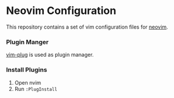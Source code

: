 # Neovim Configuration

This repository contains a set of vim configuration files for
[neovim](https://github.com/neovim/neovim).

### Plugin Manger

[vim-plug](https://github.com/junegunn/vim-plug) is used as plugin manager.


### Install Plugins

1. Open nvim
2. Run `:PlugInstall`
